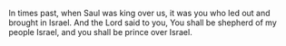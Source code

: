 In times past, when Saul was king over us, it was you who led out and brought in Israel. And the Lord said to you, You shall be shepherd of my people Israel, and you shall be prince over Israel.
